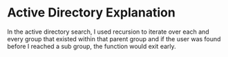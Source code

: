 # Active Directory Explanation
In the active directory search, I used recursion to iterate over each and every group that existed within that parent group and if the user was found before I reached a sub group, the function would exit early.